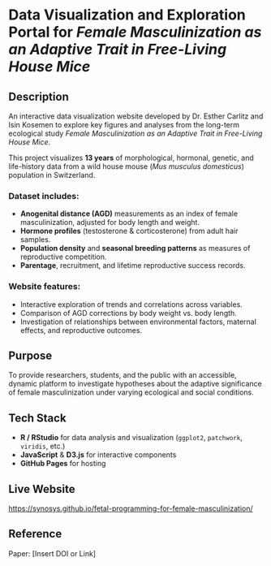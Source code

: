 # Data Visualization and Exploration Portal for *Female Masculinization as an Adaptive Trait in Free-Living House Mice*

## Description
An interactive data visualization website developed by Dr. Esther Carlitz and Isin Kosemen to explore key figures and analyses from the long-term ecological study *Female Masculinization as an Adaptive Trait in Free-Living House Mice*.

This project visualizes **13 years** of morphological, hormonal, genetic, and life-history data from a wild house mouse (*Mus musculus domesticus*) population in Switzerland.

### Dataset includes:
- **Anogenital distance (AGD)** measurements as an index of female masculinization, adjusted for body length and weight.  
- **Hormone profiles** (testosterone & corticosterone) from adult hair samples.  
- **Population density** and **seasonal breeding patterns** as measures of reproductive competition.  
- **Parentage**, recruitment, and lifetime reproductive success records.  

### Website features:
- Interactive exploration of trends and correlations across variables.  
- Comparison of AGD corrections by body weight vs. body length.  
- Investigation of relationships between environmental factors, maternal effects, and reproductive outcomes.  

## Purpose
To provide researchers, students, and the public with an accessible, dynamic platform to investigate hypotheses about the adaptive significance of female masculinization under varying ecological and social conditions.

## Tech Stack
- **R / RStudio** for data analysis and visualization (`ggplot2`, `patchwork`, `viridis`, etc.)  
- **JavaScript** & **D3.js** for interactive components  
- **GitHub Pages** for hosting  

## Live Website
https://synosys.github.io/fetal-programming-for-female-masculinization/

## Reference
Paper: [Insert DOI or Link]


